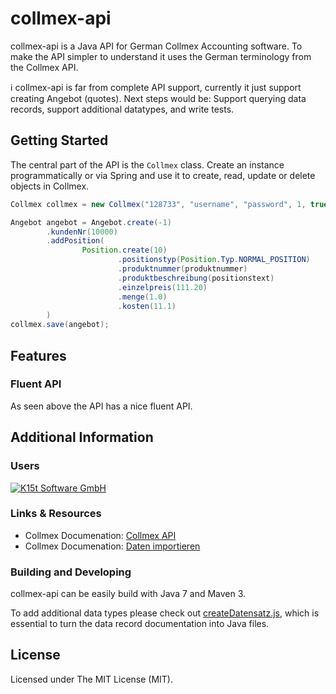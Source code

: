 # collmex-api

collmex-api is a Java API for German Collmex Accounting software. To make the API simpler to understand
it uses the German terminology from the Collmex API.

:information_source: collmex-api is far from complete API support, currently it just support creating Angebot 
(quotes). Next steps would be: Support querying data records, support additional datatypes, and write tests.

## Getting Started

The central part of the API is the `Collmex` class. Create an instance programmatically or
via Spring and use it to create, read, update or delete objects in Collmex.

```java
Collmex collmex = new Collmex("128733", "username", "password", 1, true);

Angebot angebot = Angebot.create(-1)
        .kundenNr(10000)
        .addPosition(
                Position.create(10)
                        .positionstyp(Position.Typ.NORMAL_POSITION)
                        .produktnummer(produktnummer)
                        .produktbeschreibung(positionstext)
                        .einzelpreis(111.20)
                        .menge(1.0)
                        .kosten(11.1)
        )
collmex.save(angebot);
```

## Features
                                                                                        
### Fluent API

As seen above the API has a nice fluent API.

## Additional Information

### Users

[![K15t Software GmbH](https://www.k15t.com/_/5BFA73E90151AA28368C3B0C11447E09/1454422141025/img/common/logo_k15t.png)](http://www.k15t.com)

### Links & Resources

* Collmex Documenation: [Collmex API](http://www.collmex.de/cgi-bin/cgi.exe?1005,1,help,api)
* Collmex Documenation: [Daten importieren](http://www.collmex.de/cgi-bin/cgi.exe?1005,1,help,daten_importieren)

### Building and Developing

collmex-api can be easily build with Java 7 and Maven 3. 

To add additional data types please check out [createDatensatz.js](./createDatensatz.js), which 
is essential to turn the data record documentation into Java files.                                     

## License

Licensed under The MIT License (MIT).
